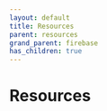 ```yaml
---
layout: default
title: Resources
parent: resources
grand_parent: firebase
has_children: true
---
```


# Resources